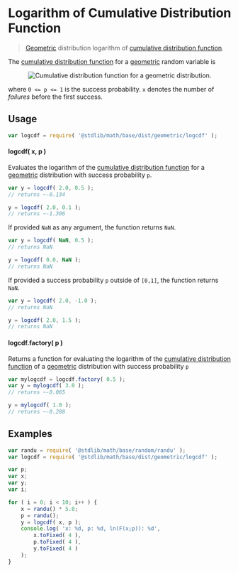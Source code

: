 # Logarithm of Cumulative Distribution Function

> [Geometric][geometric] distribution logarithm of [cumulative distribution function][cdf].


<section class="intro">

The [cumulative distribution function][cdf] for a [geometric][geometric] random variable is

<!-- <equation class="equation" label="eq:cdf" align="center" raw="F(x;p)= \begin{cases}
0 &amp; \text{ for } x < 0 \\
1-(1 - p)^{\left\lfloor x \right\rfloor+1} &amp; \text{ otherwise}
 \end{cases}" alt="Cumulative distribution function for a geometric distribution."> -->

<div class="equation" align="center" data-raw-text="F(x;p)= \begin{cases}
0 &amp; \text{ for } x < 0 \\
1-(1 - p)^{\left\lfloor x \right\rfloor+1} &amp; \text{ otherwise}
 \end{cases}" data-equation="eq:cdf">
    <img src="" alt="Cumulative distribution function for a geometric distribution.">
    <br>
</div>

<!-- </equation> -->

where `0 <= p <= 1` is the success probability. `x` denotes the number of *failures* before the first success.

</section>

<!-- /.intro -->


<section class="usage">

## Usage

``` javascript
var logcdf = require( '@stdlib/math/base/dist/geometric/logcdf' );
```

#### logcdf( x, p )

Evaluates the logarithm of the [cumulative distribution function][cdf] for a [geometric][geometric] distribution with success probability `p`.

``` javascript
var y = logcdf( 2.0, 0.5 );
// returns ~-0.134

y = logcdf( 2.0, 0.1 );
// returns ~-1.306
```

If provided `NaN` as any argument, the function returns `NaN`.

``` javascript
var y = logcdf( NaN, 0.5 );
// returns NaN

y = logcdf( 0.0, NaN );
// returns NaN
```

If provided a success probability `p` outside of `[0,1]`, the function returns `NaN`.

``` javascript
var y = logcdf( 2.0, -1.0 );
// returns NaN

y = logcdf( 2.0, 1.5 );
// returns NaN
```

#### logcdf.factory( p )

Returns a function for evaluating the logarithm of the [cumulative distribution function][cdf] of a [geometric][geometric] distribution with success probability `p`

``` javascript
var mylogcdf = logcdf.factory( 0.5 );
var y = mylogcdf( 3.0 );
// returns ~-0.065

y = mylogcdf( 1.0 );
// returns ~-0.288
```

</section>

<!-- /.usage -->


<section class="examples">

## Examples

``` javascript
var randu = require( '@stdlib/math/base/random/randu' );
var logcdf = require( '@stdlib/math/base/dist/geometric/logcdf' );

var p;
var x;
var y;
var i;

for ( i = 0; i < 10; i++ ) {
    x = randu() * 5.0;
    p = randu();
    y = logcdf( x, p );
    console.log( 'x: %d, p: %d, ln(F(x;p)): %d',
        x.toFixed( 4 ),
        p.toFixed( 4 ),
        y.toFixed( 4 )
    );
}
```

</section>

<!-- /.examples -->


<section class="links">

[cdf]:  https://en.wikipedia.org/wiki/Cumulative_distribution_function
[geometric]: https://en.wikipedia.org/wiki/Geometric_distribution

</section>

<!-- /.links -->
